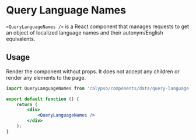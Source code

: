# Query Language Names

`<QueryLanguageNames />` is a React component that manages requests to get an object of localized language names and their autonym/English equivalents.

## Usage

Render the component without props. It does not accept any children or render any elements to the page.

```jsx
import QueryLanguageNames from 'calypso/components/data/query-language-names';

export default function () {
	return (
		<div>
			<QueryLanguageNames />
		</div>
	);
}
```
